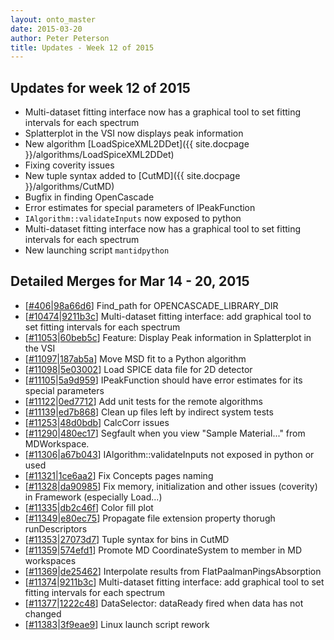 ```yaml
---
layout: onto_master
date: 2015-03-20
author: Peter Peterson
title: Updates - Week 12 of 2015
---
```

Updates for week 12 of 2015
---------------------------
* Multi-dataset fitting interface now has a graphical tool to set fitting intervals for each spectrum
* Splatterplot in the VSI now displays peak information
* New algorithm [LoadSpiceXML2DDet]({{ site.docpage }}/algorithms/LoadSpiceXML2DDet)
* Fixing coverity issues
* New tuple syntax added to [CutMD]({{ site.docpage }}/algorithms/CutMD)
* Bugfix in finding OpenCascade
* Error estimates for special parameters of IPeakFunction
* `IAlgorithm::validateInputs` now exposed to python
* Multi-dataset fitting interface now has a graphical tool to set fitting intervals for each spectrum
* New launching script `mantidpython`

Detailed Merges for Mar 14 - 20, 2015
-------------------------------------
* \[[#406](https://github.com/mantidproject/mantid/pull/406)\|[98a66d6](https://github.com/mantidproject/mantid/commit/98a66d679024924df5c2fe40e512dcb642feb278)\] Find_path for OPENCASCADE_LIBRARY_DIR
* \[[#10474](http://trac.mantidproject.org/mantid/ticket/10474)\|[9211b3c](https://github.com/mantidproject/mantid/commit/9211b3cdf5577fd1281c6012fcb755c3deb1bb17)\] Multi-dataset fitting interface: add graphical tool to set fitting intervals for each spectrum
* \[[#11053](http://trac.mantidproject.org/mantid/ticket/11053)\|[60beb5c](https://github.com/mantidproject/mantid/commit/60beb5c101e2eeb102938b783967c2c7b9ad821a)\] Feature: Display Peak information  in Splatterplot  in the VSI
* \[[#11097](http://trac.mantidproject.org/mantid/ticket/11097)\|[187ab5a](https://github.com/mantidproject/mantid/commit/187ab5ab8c3c1175b1abd4c510ca0194a9c91433)\] Move MSD fit to a Python algorithm
* \[[#11098](http://trac.mantidproject.org/mantid/ticket/11098)\|[5e03002](https://github.com/mantidproject/mantid/commit/5e03002a084af2d8e4db469c0757ff3b6ff76983)\] Load SPICE data file for 2D detector
* \[[#11105](http://trac.mantidproject.org/mantid/ticket/11105)\|[5a9d959](https://github.com/mantidproject/mantid/commit/5a9d9596ff332628b871113a25a0278dd5d652cc)\] IPeakFunction should have error estimates for its special parameters
* \[[#11122](http://trac.mantidproject.org/mantid/ticket/11122)\|[0ed7712](https://github.com/mantidproject/mantid/commit/0ed77122f8e610782ecd4aff54a75960b3b5750f)\] Add unit tests for the remote algorithms
* \[[#11139](http://trac.mantidproject.org/mantid/ticket/11139)\|[ed7b868](https://github.com/mantidproject/mantid/commit/ed7b868818c04f38ca2307cbf011c300c57bf74a)\] Clean up files left by indirect system tests
* \[[#11253](http://trac.mantidproject.org/mantid/ticket/11253)\|[48d0bdb](https://github.com/mantidproject/mantid/commit/48d0bdb3edefe13aba49bf7c3e144f4d05243b3d)\] CalcCorr issues
* \[[#11290](http://trac.mantidproject.org/mantid/ticket/11290)\|[480ec17](https://github.com/mantidproject/mantid/commit/480ec17449b7d13cd63a5c5cdde08453ca1f9ca8)\] Segfault when you view "Sample Material..." from MDWorkspace.
* \[[#11306](http://trac.mantidproject.org/mantid/ticket/11306)\|[a67b043](https://github.com/mantidproject/mantid/commit/a67b0431ba91de3bbfc1bd510c1b3f26ce0383d4)\] IAlgorithm::validateInputs not exposed in python or used
* \[[#11321](http://trac.mantidproject.org/mantid/ticket/11321)\|[1ce6aa2](https://github.com/mantidproject/mantid/commit/1ce6aa258ab3b9183eb7d338cfd42cbf1a326652)\] Fix Concepts pages naming
* \[[#11328](http://trac.mantidproject.org/mantid/ticket/11328)\|[da90985](https://github.com/mantidproject/mantid/commit/da9098552c6c453df0f265e923992a02553afaf8)\] Fix memory, initialization and other issues (coverity) in Framework (especially Load...)
* \[[#11335](http://trac.mantidproject.org/mantid/ticket/11335)\|[db2c46f](https://github.com/mantidproject/mantid/commit/db2c46f8d8e93feae967e6d85c062de4957cf3c4)\] Color fill plot
* \[[#11349](http://trac.mantidproject.org/mantid/ticket/11349)\|[e80ec75](https://github.com/mantidproject/mantid/commit/e80ec75853cf33fbc012061eaaab80ffcbeefc1a)\] Propagate file extension property thorugh runDescriptors
* \[[#11353](http://trac.mantidproject.org/mantid/ticket/11353)\|[27073d7](https://github.com/mantidproject/mantid/commit/27073d7dbd91e11bf940961eb311c0cbbbe42f1e)\] Tuple syntax for bins in CutMD
* \[[#11359](http://trac.mantidproject.org/mantid/ticket/11359)\|[574efd1](https://github.com/mantidproject/mantid/commit/574efd1fe23cc214c201dada4126d59a3a3ae0df)\] Promote MD CoordinateSystem to member in MD workspaces
* \[[#11369](http://trac.mantidproject.org/mantid/ticket/11369)\|[de25462](https://github.com/mantidproject/mantid/commit/de25462ec1885bfc230c1689e6c162cdb0eb1460)\] Interpolate results from FlatPaalmanPingsAbsorption
* \[[#11374](http://trac.mantidproject.org/mantid/ticket/11374)\|[9211b3c](https://github.com/mantidproject/mantid/commit/3e4f03af05997e961ba9c9982f7ec20bd2780282)\] Multi-dataset fitting interface: add graphical tool to set fitting intervals for each spectrum
* \[[#11377](http://trac.mantidproject.org/mantid/ticket/11377)\|[1222c48](https://github.com/mantidproject/mantid/commit/1222c4838d0f60b424ce2bd937050c4aa1fca930)\] DataSelector: dataReady fired when data has not changed
* \[[#11383](http://trac.mantidproject.org/mantid/ticket/11383)\|[3f9eae9](https://github.com/mantidproject/mantid/commit/3f9eae9c90781723cf2ccd9113f4647eb6563983)\] Linux launch script rework
